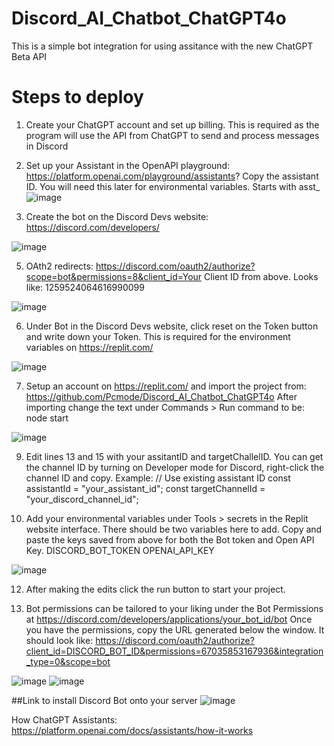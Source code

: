 # Discord_AI_Chatbot_ChatGPT4o
This is a simple bot integration for using assitance with the new ChatGPT Beta API

# Steps to deploy
1. Create your ChatGPT account and set up billing. This is required as the program will use the API from ChatGPT to send and process messages in Discord

2. Set up your Assistant in the OpenAPI playground: https://platform.openai.com/playground/assistants?
   Copy the assistant ID. You will need this later for environmental variables. Starts with asst_
![image](https://github.com/Pcmode/Discord_AI_Chatbot_ChatGPT4o/assets/25157472/25b5bef1-de00-41ce-8eee-d111dba3c9f7)

4. Create the bot on the Discord Devs website: https://discord.com/developers/

![image](https://github.com/Pcmode/Discord_AI_Chatbot_ChatGPT4o/assets/25157472/e5583b92-ed1d-4525-9861-044def9ab25b)


5. OAth2 redirects: https://discord.com/oauth2/authorize?scope=bot&permissions=8&client_id=Your Client ID from above. Looks like: 1259524064616990099

![image](https://github.com/Pcmode/Discord_AI_Chatbot_ChatGPT4o/assets/25157472/a47737c7-fe01-41cb-b471-0638e4fe4666)


6. Under Bot in the Discord Devs website, click reset on the Token button and write down your Token. This is required for the environment variables on https://replit.com/

![image](https://github.com/Pcmode/Discord_AI_Chatbot_ChatGPT4o/assets/25157472/694f8ff5-c1ff-4200-8cc9-6363ae22a8f8)


7. Setup an account on https://replit.com/ and import the project from: https://github.com/Pcmode/Discord_AI_Chatbot_ChatGPT4o
   After importing change the text under Commands > Run command to be: node start

![image](https://github.com/Pcmode/Discord_AI_Chatbot_ChatGPT4o/assets/25157472/96cc831e-c0f3-4e67-8527-54a1353c8f69)


9. Edit lines 13 and 15 with your assitantID and targetChallelID. You can get the channel ID by turning on Developer mode for Discord, right-click the channel ID and copy.
   Example: // Use existing assistant ID
   const assistantId = "your_assistant_id";
   const targetChannelId = "your_discord_channel_id";

10. Add your environmental variables under Tools > secrets in the Replit website interface.
   There should be two variables here to add. Copy and paste the keys saved from above for both the Bot token and Open API Key.
   DISCORD_BOT_TOKEN
   OPENAI_API_KEY

![image](https://github.com/Pcmode/Discord_AI_Chatbot_ChatGPT4o/assets/25157472/572d36d8-7ecf-457d-95ec-f714ce6008b7)


12. After making the edits click the run button to start your project.

13. Bot permissions can be tailored to your liking under the Bot Permissions at https://discord.com/developers/applications/your_bot_id/bot
    Once you have the permissions, copy the URL generated below the window. It should look like: https://discord.com/oauth2/authorize?client_id=DISCORD_BOT_ID&permissions=67035853167936&integration_type=0&scope=bot

![image](https://github.com/Pcmode/Discord_AI_Chatbot_ChatGPT4o/assets/25157472/b1ec1edc-e06c-4219-a74b-66435d198ce8)
![image](https://github.com/Pcmode/Discord_AI_Chatbot_ChatGPT4o/assets/25157472/e2607c22-7414-4333-8971-46a42936eb5e)

##Link to install Discord Bot onto your server
![image](https://github.com/Pcmode/Discord_AI_Chatbot_ChatGPT4o/assets/25157472/ed8b3d2a-b415-46b6-92cb-04cb1f4d8299)


How ChatGPT Assistants: https://platform.openai.com/docs/assistants/how-it-works
 
